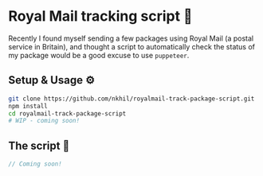 # Royal Mail tracking script :postbox:

Recently I found myself sending a few packages using Royal Mail (a postal service in Britain), and thought a script to automatically check the status of my package would be a good excuse to use `puppeteer`. 

## Setup & Usage :gear:

```bash
git clone https://github.com/nkhil/royalmail-track-package-script.git
npm install
cd royalmail-track-package-script
# WIP - coming soon!
```

## The script :pencil:

```javascript
// Coming soon!
```